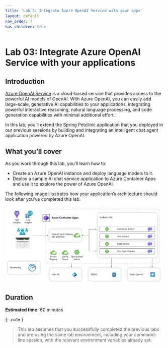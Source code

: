 ```yaml
---
title: 'Lab 3: Integrate Azure OpenAI Service with your apps'
layout: default
nav_order: 7
has_children: true
---
```


# Lab 03: Integrate Azure OpenAI Service with your applications

## Introduction

[Azure OpenAI Service](https://learn.microsoft.com/azure/ai-services/openai/overview) is a cloud-based service that provides access to the powerful AI models of OpenAI. With Azure OpenAI, you can easily add large-scale, generative AI capabilities to your applications, integrating powerful interactive reasoning, natural language processing, and code generation capabilities with minimal additional effort.

In this lab, you’ll extend the Spring Petclinic application that you deployed in our previous sessions by building and integrating an intelligent chat agent application powered by Azure OpenAI.

## What you’ll cover

As you work through this lab, you’ll learn how to:

- Create an Azure OpenAI instance and deploy language models to it.
- Deploy a sample AI chat service application to Azure Container Apps and use it to explore the power of Azure OpenAI.

The following image illustrates how your application’s architecture should look after you’ve completed this lab.

![lab 3 overview](../../images/acalab-openai.png)

## Duration

**Estimated time:** 60 minutes

{: .note }
> This lab assumes that you successfully completed the previous labs and are using the same lab environment, including your command-line session, with the relevant environment variables already set.
